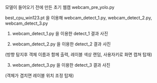 모델이 들어오기 전에 만든 초기 웹캠 webcam_pre_yolo.py 

best_cpu_win123.pt 을 이용해 webcam_detect_1.py, webcam_detect_2.py,  webcam_detect_3.py 

1. webcam_detect_1.py 을 이용한 detect_1 결과 사진

2. webcam_detect_2.py 을 이용한 detect_2 결과 사진

(방향 탐지후 객체 이름과 함께 출력, 레이블 색상 랜덤, 사용자키로 화면 캡쳐 탑재)

3. webcam_detect_3.py 을 이용한 detect_3 결과 사진

(객체가 겹치면 레이블 위치 조정 탑재)


